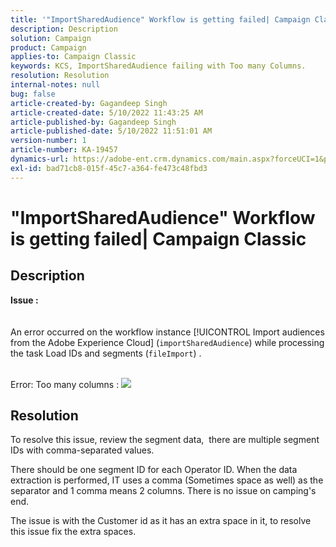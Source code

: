 ```yaml
---
title: '"ImportSharedAudience" Workflow is getting failed| Campaign Classic'
description: Description
solution: Campaign
product: Campaign
applies-to: Campaign Classic
keywords: KCS, ImportSharedAudience failing with Too many Columns.
resolution: Resolution
internal-notes: null
bug: false
article-created-by: Gagandeep Singh
article-created-date: 5/10/2022 11:43:25 AM
article-published-by: Gagandeep Singh
article-published-date: 5/10/2022 11:51:01 AM
version-number: 1
article-number: KA-19457
dynamics-url: https://adobe-ent.crm.dynamics.com/main.aspx?forceUCI=1&pagetype=entityrecord&etn=knowledgearticle&id=a7ccf962-56d0-ec11-a7b5-00224809c556
exl-id: bad71cb8-015f-45c7-a364-fe473c48fbd3
---
```

# "ImportSharedAudience" Workflow is getting failed| Campaign Classic

## Description

<b>Issue :</b>
<br> <br><br>An error occurred on the workflow instance [!UICONTROL Import audiences from the Adobe Experience Cloud] (`importSharedAudience`) while processing the task Load IDs and segments (`fileImport`) .

<br>Error: Too many columns :
![](https://adobe.sharepoint.com/sites/D365EntAttachments/account/604485c9-a5ed-e811-a94a-000d3a34e4b0/incident/E-000185882/Fileimport%20Error.png)

## Resolution


To resolve this issue, review the segment data,  there are multiple segment IDs with comma-separated values.

There should be one segment ID for each Operator ID. When the data extraction is performed, IT uses a comma (Sometimes space as well) as the separator and 1 comma means 2 columns. There is no issue on camping's end.

The issue is with the Customer id as it has an extra space in it, to resolve this issue fix the extra spaces.
